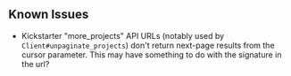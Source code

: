 ## Known Issues

* Kickstarter "more_projects" API URLs (notably used by
  `Client#unpaginate_projects`) don't return next-page results from the cursor
  parameter. This may have something to do with the signature in the url?